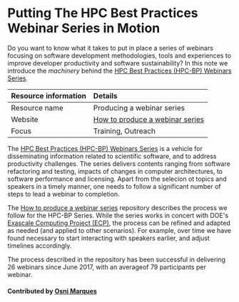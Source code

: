 # Putting The HPC Best Practices Webinar Series in Motion

Do you want to know what it takes to put in place a series of webinars focusing on software development 
methodologies, tools and experiences to improve developer productivity and software sustainability? 
In this note we introduce the *machinery* behind the 
[HPC Best Practices (HPC-BP) Webinars Series](https://ideas-productivity.org/events/hpc-best-practices-webinars).

Resource information | Details 
:--- | :--- 
Resource name | Producing a webinar series
Website | [How to produce a webinar series](https://github.com/betterscientificsoftware/How-To-Produce-a-Webinar-Series)
Focus | Training, Outreach

The [HPC Best Practices (HPC-BP) Webinars Series](https://ideas-productivity.org/events/hpc-best-practices-webinars)
is a vehicle for disseminating information related to scientific software, and to address productivity challenges. The 
series delivers contents ranging from software refactoring and testing, impacts of changes in computer architectures, 
to software performance and licensing. Apart from the selecion ot topics and speakers in a timely manner, one needs 
to follow a significant number of steps to lead a webinar to completion.

The [How to produce a webinar series](https://github.com/betterscientificsoftware/How-To-Produce-a-Webinar-Series)
repository describes the process we follow for the HPC-BP Series. While the series works in concert with
DOE's [Exascale Computing Project (ECP)](https://www.exascaleproject.org), the process can be refined and
adapted as needed (and applied to other scenarios). For example, over time we have found necessary to start 
interacting with speakers earlier, and adjust timelines accordingly.

The process described in the repository has been successful in delivering 26 webinars since June 2017, with an 
averageof 79 participants per webinar.

#### Contributed by [Osni Marques](http://github.com/oamarques)
